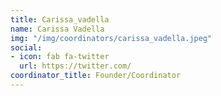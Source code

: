 ```yaml
---
title: Carissa_vadella
name: Carissa Vadella
img: "/img/coordinators/carissa_vadella.jpeg"
social:
- icon: fab fa-twitter
  url: https://twitter.com/
coordinator_title: Founder/Coordinator
---
```


